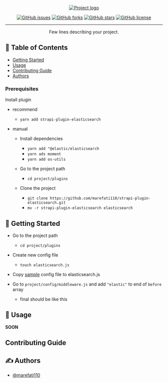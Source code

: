 <p align="center">
  <a href="" rel="noopener">
 <img src="https://i.ibb.co/zG6Nj3g/Untitled-1.jpg" alt="Project logo"></a>
</p>

<!-- <h3 align="center">strapi elasticsearch</h3> -->

<div align="center">

[![GitHub issues](https://img.shields.io/github/issues/marefati110/strapi-plugin-elasticsearch?style=flat-square)](https://github.com/marefati110/strapi-plugin-elasticsearch/issues)
[![GitHub forks](https://img.shields.io/github/forks/marefati110/strapi-plugin-elasticsearch)](https://github.com/marefati110/strapi-plugin-elasticsearch/network)
[![GitHub stars](https://img.shields.io/github/stars/marefati110/strapi-plugin-elasticsearch)](https://github.com/marefati110/strapi-plugin-elasticsearch/stargazers)
[![GitHub license](https://img.shields.io/github/license/marefati110/strapi-plugin-elasticsearch)](https://github.com/marefati110/strapi-plugin-elasticsearch)

</div>

---

<p align="center"> Few lines describing your project.
    <br> 
</p>

## 📝 Table of Contents

- [Getting Started](#getting_started)
- [Usage](#usage)
- [Contributing Guide](#CONTRIBUTING)
- [Authors](#authors)


### Prerequisites

Install plugin

- recommend

  - `yarn add strapi-plugin-elasticsearch` 

- manual

  - Install dependencies

    - `yarn add "@elastic/elasticsearch`
    - `yarn ads moment`
    - `yarn add os-utils`

  - Go to the project path
    - `cd project/plugins`

  - Clone the project
    - `git clone https://github.com/marefati110/strapi-plugin-elasticsearch.git`
    - `mv -r strapi-plugin-elasticsearch elasticsearch`


## 🏁 Getting Started <a name = "getting_started"></a>

  - Go to the project path
    - `cd project/plugins`
  
  - Create new config file
    - `touch elasticsearch.js`
   
  - Copy [sample]("./docs/CONFIG.md") config file to elasticsearch.js

  - Go to `project/config/middleware.js` and add `"elastic"` to end of `before` array
    - final should be like this



## 🎈 Usage <a name="usage"></a>

**SOON**

##  Contributing Guide <a name = "contributing"></a>


## ✍️ Authors <a name = ""></a>

- [@marefati110](https://github.com/marefati110)
